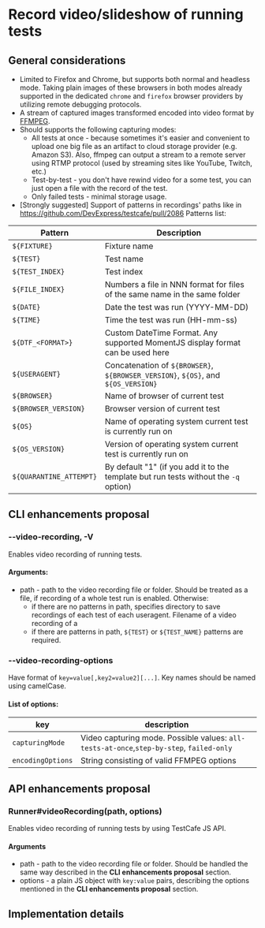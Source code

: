 # Record video/slideshow of running tests

## General considerations

* Limited to Firefox and Chrome, but supports both normal and headless mode. Taking plain images of these browsers in both modes already supported in the dedicated `chrome` and `firefox` browser providers by utilizing remote debugging protocols.
* A stream of captured images transformed encoded into video format by [FFMPEG](https://www.ffmpeg.org/).
* Should supports the following capturing modes:
  - All tests at once - because sometimes it's easier and convenient to upload one big file as an artifact to cloud storage provider (e.g. Amazon S3). Also, ffmpeg can output a stream to a remote server using RTMP protocol (used by streaming sites like YouTube, Twitch, etc.)
  - Test-by-test - you don't have rewind video for a some test, you can just open a file with the record of the test.
  - Only failed tests - minimal storage usage.
* [Strongly suggested] Support of patterns in recordings' paths like in https://github.com/DevExpress/testcafe/pull/2086
Patterns list:

| Pattern | Description |
| ------- | ----------- |
| `${FIXTURE}` | Fixture name |
| `${TEST}` | Test name |
| `${TEST_INDEX}` | Test index |
| `${FILE_INDEX}` | Numbers a file in NNN format for files of the same name in the same folder |
| `${DATE}` | Date the test was run (YYYY-MM-DD) |
| `${TIME}` | Time the test was run (HH-mm-ss) |
| `${DTF_<FORMAT>}` | Custom DateTime Format. Any supported MomentJS display format can be used here |
| `${USERAGENT}` | Concatenation of `${BROWSER}`, `${BROWSER_VERSION}`, `${OS}`, and `${OS_VERSION}` |
| `${BROWSER}` | Name of browser of current test |
| `${BROWSER_VERSION}` | Browser version of current test |
| `${OS}` | Name of operating system current test is currently run on |
| `${OS_VERSION}` | Version of operating system current test is currently run on |
| `${QUARANTINE_ATTEMPT}` | By default "1" (if you add it to the template but run tests without the `-q` option) |  

## CLI enhancements proposal

### --video-recording, -V <path>

Enables video recording of running tests.

#### Arguments:

* path - path to the video recording file or folder. Should be treated as a file, if recording of a whole test run is enabled. Otherwise:
  - if there are no patterns in path, specifies directory to save recordings of each test of each useragent. Filename of a video recording of a 
  - if there are patterns in path, `${TEST}` or `${TEST_NAME}` patterns are required.

### --video-recording-options <options>

Have format of `key=value[,key2=value2][...]`. Key names should be named using camelCase.

#### List of options:

| key | description |
| --- | ----------- |
| `capturingMode` | Video capturing mode. Possible values: `all-tests-at-once`,`step-by-step`, `failed-only` |
| `encodingOptions` | String consisting of valid FFMPEG options | 

## API enhancements proposal

### Runner#videoRecording(path, options)

Enables video recording of running tests by using TestCafe JS API.

#### Arguments
* path - path to the video recording file or folder. Should be handled the same way described in the **CLI enhancements proposal** section.
* options - a plain JS object with `key:value` pairs, describing the options mentioned in the **CLI enhancements proposal** section. 
## Implementation details 
